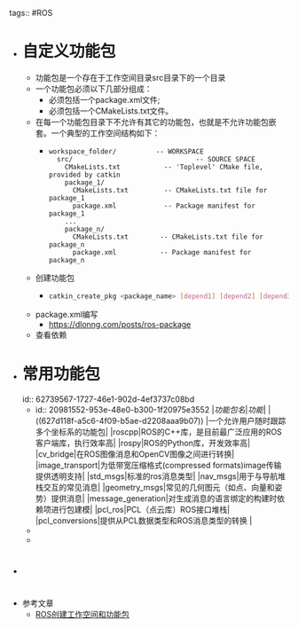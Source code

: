 tags:: #ROS

- # 自定义功能包
	- 功能包是一个存在于工作空间目录src目录下的一个目录
	- 一个功能包必须以下几部分组成：
		- 必须包括一个package.xml文件;
		- 必须包括一个CMakeLists.txt文件。
	- 在每一个功能包目录下不允许有其它的功能包，也就是不允许功能包嵌套。一个典型的工作空间结构如下：
		- ```
		  workspace_folder/          -- WORKSPACE  
		    src/                               -- SOURCE SPACE  
		      CMakeLists.txt           -- 'Toplevel' CMake file, provided by catkin  
		      package_1/  
		        CMakeLists.txt         -- CMakeLists.txt file for package_1  
		        package.xml            -- Package manifest for package_1  
		      ...  
		      package_n/  
		        CMakeLists.txt        -- CMakeLists.txt file for package_n  
		        package.xml           -- Package manifest for package_n 
		  ```
	- 创建功能包
		- ```bash
		  catkin_create_pkg <package_name> [depend1] [depend2] [depend3]
		  ```
	- package.xml编写
		- https://dlonng.com/posts/ros-package
	- 查看依赖
- # 常用功能包
  id:: 62739567-1727-46e1-902d-4ef3737c08bd
	- id:: 20981552-953e-48e0-b300-1f20975e3552
	  |*功能包名*|*功能*|
	  |((627d118f-a5c6-4f09-b5ae-d2208aaa9b07)) |一个允许用户随时跟踪多个坐标系的功能包|
	  |roscpp|ROS的C++库，是目前最广泛应用的ROS客户端库，执行效率高|
	  |rospy|ROS的Python库，开发效率高|
	  |cv_bridge|在ROS图像消息和OpenCV图像之间进行转换|
	  |image_transport|为低带宽压缩格式(compressed formats)image传输提供透明支持|
	  |std_msgs|标准的ros消息类型|
	  |nav_msgs|用于与导航堆栈交互的常见消息|
	  |geometry_msgs|常见的几何图元（如点、向量和姿势）提供消息|
	  |message_generation|对生成消息的语言绑定的构建时依赖项进行包建模|
	  |pcl_ros|PCL（点云库）ROS接口堆栈|
	  |pcl_conversions|提供从PCL数据类型和ROS消息类型的转换 |
	-
	-
- #
- 参考文章
	- [ROS创建工作空间和功能包](https://blog.csdn.net/weicao1990/article/details/72677768)